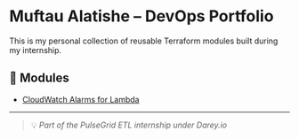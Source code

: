 # Muftau Alatishe – DevOps Portfolio

This is my personal collection of reusable Terraform modules built during my internship.

## 📁 Modules
- [CloudWatch Alarms for Lambda](./modules/cloudwatch-lambda/)

---

> 💡 *Part of the PulseGrid ETL internship under Darey.io*
